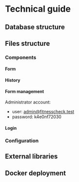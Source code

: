 # Technical guide
## Database structure

## Files structure
### Components
#### Form
#### History
#### Form management
Administrator account:
- user: admin@fitnesscheck.test
- password: k4e0nf72030
#### Login

### Configuration

## External libraries

## Docker deployment
